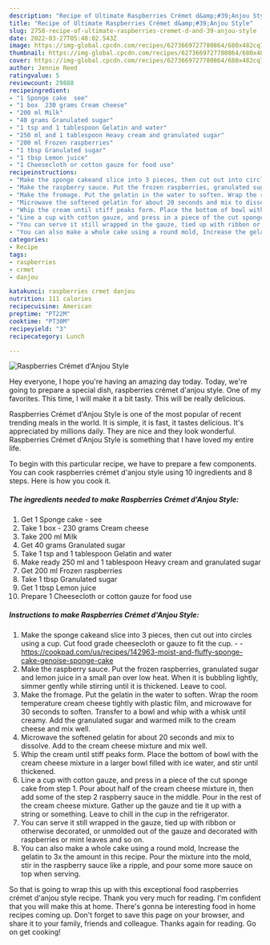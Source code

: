 ```yaml
---
description: "Recipe of Ultimate Raspberries Crémet d&amp;#39;Anjou Style"
title: "Recipe of Ultimate Raspberries Crémet d&amp;#39;Anjou Style"
slug: 2758-recipe-of-ultimate-raspberries-cremet-d-and-39-anjou-style
date: 2022-03-27T05:48:02.543Z
image: https://img-global.cpcdn.com/recipes/6273669727780864/680x482cq70/raspberries-cremet-danjou-style-recipe-main-photo.jpg
thumbnail: https://img-global.cpcdn.com/recipes/6273669727780864/680x482cq70/raspberries-cremet-danjou-style-recipe-main-photo.jpg
cover: https://img-global.cpcdn.com/recipes/6273669727780864/680x482cq70/raspberries-cremet-danjou-style-recipe-main-photo.jpg
author: Jennie Reed
ratingvalue: 5
reviewcount: 29888
recipeingredient:
- "1 Sponge cake  see"
- "1 box  230 grams Cream cheese"
- "200 ml Milk"
- "40 grams Granulated sugar"
- "1 tsp and 1 tablespoon Gelatin and water"
- "250 ml and 1 tablespoon Heavy cream and granulated sugar"
- "200 ml Frozen raspberries"
- "1 tbsp Granulated sugar"
- "1 tbsp Lemon juice"
- "1 Cheesecloth or cotton gauze for food use"
recipeinstructions:
- "Make the sponge cakeand slice into 3 pieces, then cut out into circles using a cup. Cut food grade cheesecloth or gauze to fit the cup.  https://cookpad.com/us/recipes/142963-moist-and-fluffy-sponge-cake-genoise-sponge-cake"
- "Make the raspberry sauce. Put the frozen raspberries, granulated sugar and lemon juice in a small pan over low heat. When it is bubbling lightly,  simmer gently while stirring until it is thickened. Leave to cool."
- "Make the fromage. Put the gelatin in the water to soften. Wrap the room  temperature cream cheese tightly with plastic film, and microwave for 30 seconds to soften. Transfer to a bowl and whip with a whisk until creamy. Add the granulated sugar and warmed milk to the cream cheese and mix well."
- "Microwave the softened gelatin for about 20 seconds and mix to dissolve. Add to the cream cheese mixture and mix well."
- "Whip the cream until stiff peaks form. Place the bottom of bowl with the cream cheese mixture in a larger bowl filled with ice water, and stir until thickened."
- "Line a cup with cotton gauze, and press in a piece of the cut sponge cake from step 1. Pour about half of the cream cheese mixture in, then add some of the step 2 raspberry sauce in the middle. Pour in the rest of the cream cheese mixture. Gather up the gauze and tie it up with a string or something. Leave to chill in the cup in the refrigerator."
- "You can serve it still wrapped in the gauze, tied up with ribbon or otherwise decorated, or unmolded out of the gauze and decorated with raspberries or mint leaves and so on."
- "You can also make a whole cake using a round mold, Increase the gelatin to 3x the amount in this recipe. Pour the mixture into the mold, stir in the raspberry sauce like a ripple, and pour some more sauce on top when serving."
categories:
- Recipe
tags:
- raspberries
- crmet
- danjou

katakunci: raspberries crmet danjou 
nutrition: 111 calories
recipecuisine: American
preptime: "PT22M"
cooktime: "PT30M"
recipeyield: "3"
recipecategory: Lunch

---
```



![Raspberries Crémet d&#39;Anjou Style](https://img-global.cpcdn.com/recipes/6273669727780864/680x482cq70/raspberries-cremet-danjou-style-recipe-main-photo.jpg)

Hey everyone, I hope you're having an amazing day today. Today, we're going to prepare a special dish, raspberries crémet d&#39;anjou style. One of my favorites. This time, I will make it a bit tasty. This will be really delicious.



Raspberries Crémet d&#39;Anjou Style is one of the most popular of recent trending meals in the world. It is simple, it is fast, it tastes delicious. It's appreciated by millions daily. They are nice and they look wonderful. Raspberries Crémet d&#39;Anjou Style is something that I have loved my entire life.


To begin with this particular recipe, we have to prepare a few components. You can cook raspberries crémet d&#39;anjou style using 10 ingredients and 8 steps. Here is how you cook it.

<!--inarticleads1-->

##### The ingredients needed to make Raspberries Crémet d&#39;Anjou Style:

1. Get 1 Sponge cake - see
1. Take 1 box - 230 grams Cream cheese
1. Take 200 ml Milk
1. Get 40 grams Granulated sugar
1. Take 1 tsp and 1 tablespoon Gelatin and water
1. Make ready 250 ml and 1 tablespoon Heavy cream and granulated sugar
1. Get 200 ml Frozen raspberries
1. Take 1 tbsp Granulated sugar
1. Get 1 tbsp Lemon juice
1. Prepare 1 Cheesecloth or cotton gauze for food use




<!--inarticleads2-->

##### Instructions to make Raspberries Crémet d&#39;Anjou Style:

1. Make the sponge cakeand slice into 3 pieces, then cut out into circles using a cup. Cut food grade cheesecloth or gauze to fit the cup. -  - https://cookpad.com/us/recipes/142963-moist-and-fluffy-sponge-cake-genoise-sponge-cake
1. Make the raspberry sauce. Put the frozen raspberries, granulated sugar and lemon juice in a small pan over low heat. When it is bubbling lightly,  simmer gently while stirring until it is thickened. Leave to cool.
1. Make the fromage. Put the gelatin in the water to soften. Wrap the room  temperature cream cheese tightly with plastic film, and microwave for 30 seconds to soften. Transfer to a bowl and whip with a whisk until creamy. Add the granulated sugar and warmed milk to the cream cheese and mix well.
1. Microwave the softened gelatin for about 20 seconds and mix to dissolve. Add to the cream cheese mixture and mix well.
1. Whip the cream until stiff peaks form. Place the bottom of bowl with the cream cheese mixture in a larger bowl filled with ice water, and stir until thickened.
1. Line a cup with cotton gauze, and press in a piece of the cut sponge cake from step 1. Pour about half of the cream cheese mixture in, then add some of the step 2 raspberry sauce in the middle. Pour in the rest of the cream cheese mixture. Gather up the gauze and tie it up with a string or something. Leave to chill in the cup in the refrigerator.
1. You can serve it still wrapped in the gauze, tied up with ribbon or otherwise decorated, or unmolded out of the gauze and decorated with raspberries or mint leaves and so on.
1. You can also make a whole cake using a round mold, Increase the gelatin to 3x the amount in this recipe. Pour the mixture into the mold, stir in the raspberry sauce like a ripple, and pour some more sauce on top when serving.




So that is going to wrap this up with this exceptional food raspberries crémet d&#39;anjou style recipe. Thank you very much for reading. I'm confident that you will make this at home. There's gonna be interesting food in home recipes coming up. Don't forget to save this page on your browser, and share it to your family, friends and colleague. Thanks again for reading. Go on get cooking!
